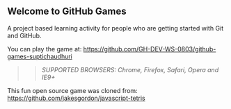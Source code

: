 ## Welcome to GitHub Games

A project based learning activity for people who are getting started with Git and GitHub.

You can play the game at: https://github.com/GH-DEV-WS-0803/github-games-suptichaudhuri

>> _*SUPPORTED BROWSERS*: Chrome, Firefox, Safari, Opera and IE9+_

This fun open source game was cloned from: https://github.com/jakesgordon/javascript-tetris
